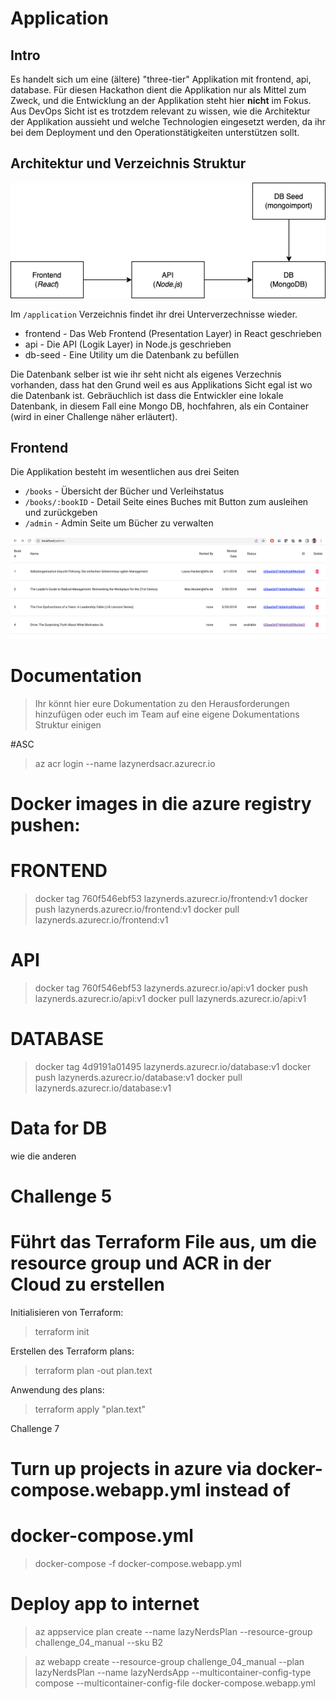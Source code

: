 # Application

## Intro

Es handelt sich um eine (ältere) "three-tier" Applikation mit frontend, api, database.
Für diesen Hackathon dient die Applikation nur als Mittel zum Zweck, und die Entwicklung an der Applikation steht hier **nicht** im Fokus. Aus DevOps Sicht ist es trotzdem relevant zu wissen, wie die Architektur der Applikation aussieht und welche Technologien eingesetzt werden, da ihr bei dem Deployment und den Operationstätigkeiten unterstützen sollt.

## Architektur und Verzeichnis Struktur

<img src="./application/docs/dobib.drawio.png">

Im `/application` Verzeichnis findet ihr drei Unterverzechnisse wieder.

- frontend - Das Web Frontend (Presentation Layer) in React geschrieben
- api - Die API (Logik Layer) in Node.js geschrieben
- db-seed - Eine Utility um die Datenbank zu befüllen

Die Datenbank selber ist wie ihr seht nicht als eigenes Verzechnis vorhanden, dass hat den Grund weil es aus Applikations Sicht egal ist wo die Datenbank ist. Gebräuchlich ist dass die Entwickler eine lokale Datenbank, in diesem Fall eine Mongo DB, hochfahren, als ein Container (wird in einer Challenge näher erläutert).

## Frontend

Die Applikation besteht im wesentlichen aus drei Seiten

- `/books` - Übersicht der Bücher und Verleihstatus
- `/books/:bookID` - Detail Seite eines Buches mit Button zum ausleihen und zurückgeben
- `/admin` - Admin Seite um Bücher zu verwalten

<img src="./application/docs/dobib.app.png">

# Documentation

> Ihr könnt hier eure Dokumentation zu den Herausforderungen hinzufügen oder euch im Team auf eine eigene Dokumentations Struktur einigen

#ASC

> az acr login --name  lazynerdsacr.azurecr.io

# Docker images in die azure registry pushen:

# FRONTEND
> docker tag 760f546ebf53 lazynerds.azurecr.io/frontend:v1
> docker push  lazynerds.azurecr.io/frontend:v1
> docker pull  lazynerds.azurecr.io/frontend:v1

# API
> docker tag 760f546ebf53 lazynerds.azurecr.io/api:v1
> docker push  lazynerds.azurecr.io/api:v1
> docker pull  lazynerds.azurecr.io/api:v1

# DATABASE
> docker tag 4d9191a01495 lazynerds.azurecr.io/database:v1
> docker push lazynerds.azurecr.io/database:v1
> docker pull lazynerds.azurecr.io/database:v1

# Data for DB
wie die anderen


# Challenge 5
# Führt das Terraform File aus, um die resource group und ACR in der Cloud zu erstellen

Initialisieren von Terraform:
> terraform init

Erstellen des Terraform plans:
> terraform plan -out plan.text

Anwendung des plans:
> terraform apply "plan.text"

Challenge 7

# Turn up projects in azure via docker-compose.webapp.yml instead of
# docker-compose.yml

> docker-compose -f docker-compose.webapp.yml

# Deploy app to internet
> az appservice plan create --name lazyNerdsPlan --resource-group challenge_04_manual --sku B2

> az webapp create --resource-group challenge_04_manual --plan lazyNerdsPlan --name lazyNerdsApp --multicontainer-config-type compose --multicontainer-config-file docker-compose.webapp.yml


